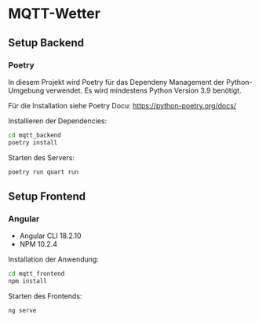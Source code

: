 # MQTT-Wetter

## Setup Backend

### Poetry

In diesem Projekt wird Poetry für das Dependeny Management der Python-Umgebung verwendet.
Es wird mindestens Python Version 3.9 benötigt.

Für die Installation siehe Poetry Docu: https://python-poetry.org/docs/

Installieren der Dependencies:
```bash
cd mqtt_backend
poetry install
```

Starten des Servers:
```bash
poetry run quart run
```

## Setup Frontend
### Angular

- Angular CLI 18.2.10
- NPM 10.2.4

Installation der Anwendung:
```bash
cd mqtt_frontend
npm install
```

Starten des Frontends:
```bash
ng serve
```